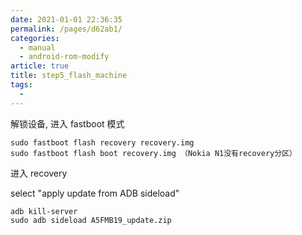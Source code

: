 ```yaml
---
date: 2021-01-01 22:36:35
permalink: /pages/d62ab1/
categories: 
  - manual
  - android-rom-modify
article: true
title: step5_flash_machine
tags: 
  - 
---
```

解锁设备, 进入 fastboot 模式

```
sudo fastboot flash recovery recovery.img 
sudo fastboot flash boot recovery.img （Nokia N1没有recovery分区）
```



进入 recovery

select "apply update from ADB sideload"

```
adb kill-server
sudo adb sideload A5FMB19_update.zip
```



